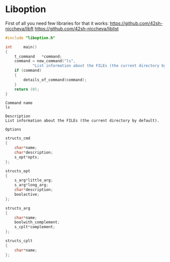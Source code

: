 # Liboption

First of all you need few libraries for that it works:
	https://github.com/42sh-niccheva/libft
	https://github.com/42sh-niccheva/liblist


```c
#include "liboption.h"

int		main()
{
	t_command	*command;
	command = new_command("ls",
			"List information about the FILEs (the current directory by default).");
	if (command)
	{
		details_of_command(command);
	}
	return (0);
}
```

```
Command name
ls

Description
List information about the FILEs (the current directory by default).

Options
```

```c
structs_cmd
{
	char*name;
	char*description;
	s_opt*opts;
};

structs_opt
{
	s_arg*little_arg;
	s_arg*long_arg;
	char*description;
	boolactive;
};

structs_arg
{
	char*name;
	boolwith_complement;
	s_cplt*complement;
};

structs_cplt
{
	char*name;
};
```